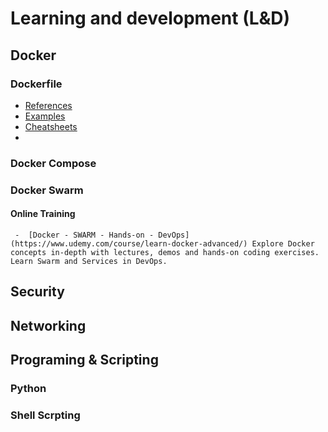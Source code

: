 # Learning and development (L&D)

## Docker 
  
### Dockerfile

 -  [References](https://github.com/hpcmtint/LEARN_DEV/blob/main/DOCKER/README.md)
 -  [Examples](https://github.com/hpcmtint/LEARN_DEV/blob/main/DOCKER/examples.md)
 -  [Cheatsheets](https://quickref.me/docker)
 -  

###  Docker Compose
  
### Docker Swarm

  #### Online Training 
     -  [Docker - SWARM - Hands-on - DevOps](https://www.udemy.com/course/learn-docker-advanced/) Explore Docker concepts in-depth with lectures, demos and hands-on coding exercises. Learn Swarm and Services in DevOps.

##  Security 

## Networking 

## Programing & Scripting 

### Python 

### Shell Scrpting 
